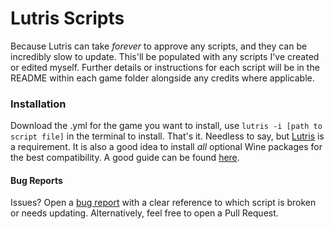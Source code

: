 # Lutris Scripts

Because Lutris can take _forever_ to approve any scripts, and they can be incredibly slow to update. This'll be populated with any scripts I've created or edited myself. Further details or instructions for each script will be in the README within each game folder alongside any credits where applicable.


### Installation
Download the .yml for the game you want to install, use `lutris -i [path to script file]` in the terminal to install. That's it.
Needless to say, but [Lutris](https://github.com/lutris/lutris) is a requirement. It is also a good idea to install _all_ optional Wine packages for the best compatibility. A good guide can be found [here](https://www.gloriouseggroll.tv/how-to-get-out-of-wine-dependency-hell/).


#### Bug Reports
Issues? Open a [bug report](https://github.com/CPU-Blanc/Lutris-Scripts/issues/new) with a clear reference to which script is broken or needs updating. Alternatively, feel free to open a Pull Request.